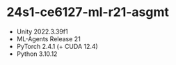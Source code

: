 # 24s1-ce6127-ml-r21-asgmt

- Unity 2022.3.39f1
- ML-Agents Release 21
- PyTorch 2.4.1 (+ CUDA 12.4)
- Python 3.10.12
